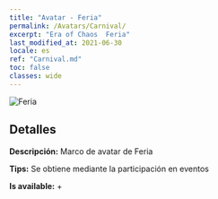 ```yaml
---
title: "Avatar - Feria"
permalink: /Avatars/Carnival/
excerpt: "Era of Chaos  Feria"
last_modified_at: 2021-06-30
locale: es
ref: "Carnival.md"
toc: false
classes: wide
---
```

 ![Feria](/images/a/avatarFrame_95.png)

## Detalles

 **Descripción:** Marco de avatar de Feria 

 **Tips:** Se obtiene mediante la participación en eventos 

 **Is available:**  + 

